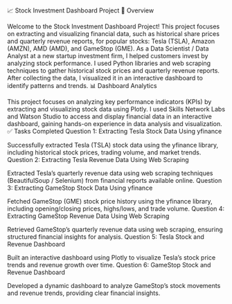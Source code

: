 📈 Stock Investment Dashboard Project
🚀 Overview

Welcome to the Stock Investment Dashboard Project! This project focuses on extracting and visualizing financial data, such as historical share prices and quarterly revenue reports, for popular stocks: Tesla (TSLA), Amazon (AMZN), AMD (AMD), and GameStop (GME). As a Data Scientist / Data Analyst at a new startup investment firm, I helped customers invest by analyzing stock performance. I used Python libraries and web scraping techniques to gather historical stock prices and quarterly revenue reports. After collecting the data, I visualized it in an interactive dashboard to identify patterns and trends.
📊 Dashboard Analytics

This project focuses on analyzing key performance indicators (KPIs) by extracting and visualizing stock data using Plotly. I used Skills Network Labs and Watson Studio to access and display financial data in an interactive dashboard, gaining hands-on experience in data analysis and visualization.
✅ Tasks Completed
Question 1: Extracting Tesla Stock Data Using yfinance

Successfully extracted Tesla (TSLA) stock data using the yfinance library, including historical stock prices, trading volume, and market trends.
Question 2: Extracting Tesla Revenue Data Using Web Scraping

Extracted Tesla’s quarterly revenue data using web scraping techniques (BeautifulSoup / Selenium) from financial reports available online.
Question 3: Extracting GameStop Stock Data Using yfinance

Fetched GameStop (GME) stock price history using the yfinance library, including opening/closing prices, highs/lows, and trade volume.
Question 4: Extracting GameStop Revenue Data Using Web Scraping

Retrieved GameStop’s quarterly revenue data using web scraping, ensuring structured financial insights for analysis.
Question 5: Tesla Stock and Revenue Dashboard

Built an interactive dashboard using Plotly to visualize Tesla’s stock price trends and revenue growth over time.
Question 6: GameStop Stock and Revenue Dashboard

Developed a dynamic dashboard to analyze GameStop’s stock movements and revenue trends, providing clear financial insights.
